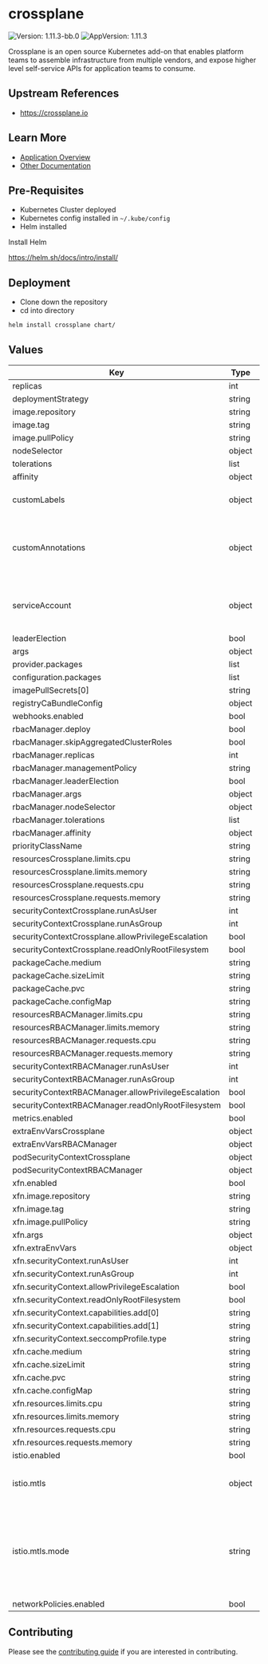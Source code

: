 # crossplane

![Version: 1.11.3-bb.0](https://img.shields.io/badge/Version-1.11.3--bb.0-informational?style=flat-square) ![AppVersion: 1.11.3](https://img.shields.io/badge/AppVersion-1.11.3-informational?style=flat-square)

Crossplane is an open source Kubernetes add-on that enables platform teams to assemble infrastructure from multiple vendors, and expose higher level self-service APIs for application teams to consume.

## Upstream References
* <https://crossplane.io>

## Learn More
* [Application Overview](docs/overview.md)
* [Other Documentation](docs/)

## Pre-Requisites

* Kubernetes Cluster deployed
* Kubernetes config installed in `~/.kube/config`
* Helm installed

Install Helm

https://helm.sh/docs/intro/install/

## Deployment

* Clone down the repository
* cd into directory
```bash
helm install crossplane chart/
```

## Values

| Key | Type | Default | Description |
|-----|------|---------|-------------|
| replicas | int | `1` |  |
| deploymentStrategy | string | `"RollingUpdate"` |  |
| image.repository | string | `"registry1.dso.mil/ironbank/opensource/crossplane/crossplane"` |  |
| image.tag | string | `"v1.11.3"` |  |
| image.pullPolicy | string | `"IfNotPresent"` |  |
| nodeSelector | object | `{}` |  |
| tolerations | list | `[]` |  |
| affinity | object | `{}` |  |
| customLabels | object | `{}` | Custom labels to add into metadata |
| customAnnotations | object | `{}` | Custom annotations to add to the Crossplane deployment and pod |
| serviceAccount | object | `{"customAnnotations":{}}` | Custom annotations to add to the serviceaccount of Crossplane |
| leaderElection | bool | `true` |  |
| args | object | `{}` |  |
| provider.packages | list | `[]` |  |
| configuration.packages | list | `[]` |  |
| imagePullSecrets[0] | string | `"private-registry"` |  |
| registryCaBundleConfig | object | `{}` |  |
| webhooks.enabled | bool | `false` |  |
| rbacManager.deploy | bool | `true` |  |
| rbacManager.skipAggregatedClusterRoles | bool | `false` |  |
| rbacManager.replicas | int | `1` |  |
| rbacManager.managementPolicy | string | `"All"` |  |
| rbacManager.leaderElection | bool | `true` |  |
| rbacManager.args | object | `{}` |  |
| rbacManager.nodeSelector | object | `{}` |  |
| rbacManager.tolerations | list | `[]` |  |
| rbacManager.affinity | object | `{}` |  |
| priorityClassName | string | `""` |  |
| resourcesCrossplane.limits.cpu | string | `"100m"` |  |
| resourcesCrossplane.limits.memory | string | `"512Mi"` |  |
| resourcesCrossplane.requests.cpu | string | `"100m"` |  |
| resourcesCrossplane.requests.memory | string | `"256Mi"` |  |
| securityContextCrossplane.runAsUser | int | `65532` |  |
| securityContextCrossplane.runAsGroup | int | `65532` |  |
| securityContextCrossplane.allowPrivilegeEscalation | bool | `false` |  |
| securityContextCrossplane.readOnlyRootFilesystem | bool | `true` |  |
| packageCache.medium | string | `""` |  |
| packageCache.sizeLimit | string | `"5Mi"` |  |
| packageCache.pvc | string | `""` |  |
| packageCache.configMap | string | `""` |  |
| resourcesRBACManager.limits.cpu | string | `"100m"` |  |
| resourcesRBACManager.limits.memory | string | `"512Mi"` |  |
| resourcesRBACManager.requests.cpu | string | `"100m"` |  |
| resourcesRBACManager.requests.memory | string | `"256Mi"` |  |
| securityContextRBACManager.runAsUser | int | `65532` |  |
| securityContextRBACManager.runAsGroup | int | `65532` |  |
| securityContextRBACManager.allowPrivilegeEscalation | bool | `false` |  |
| securityContextRBACManager.readOnlyRootFilesystem | bool | `true` |  |
| metrics.enabled | bool | `false` |  |
| extraEnvVarsCrossplane | object | `{}` |  |
| extraEnvVarsRBACManager | object | `{}` |  |
| podSecurityContextCrossplane | object | `{}` |  |
| podSecurityContextRBACManager | object | `{}` |  |
| xfn.enabled | bool | `false` |  |
| xfn.image.repository | string | `"crossplane/xfn"` |  |
| xfn.image.tag | string | `"v1.11.3"` |  |
| xfn.image.pullPolicy | string | `"IfNotPresent"` |  |
| xfn.args | object | `{}` |  |
| xfn.extraEnvVars | object | `{}` |  |
| xfn.securityContext.runAsUser | int | `65532` |  |
| xfn.securityContext.runAsGroup | int | `65532` |  |
| xfn.securityContext.allowPrivilegeEscalation | bool | `false` |  |
| xfn.securityContext.readOnlyRootFilesystem | bool | `true` |  |
| xfn.securityContext.capabilities.add[0] | string | `"SETUID"` |  |
| xfn.securityContext.capabilities.add[1] | string | `"SETGID"` |  |
| xfn.securityContext.seccompProfile.type | string | `"Unconfined"` |  |
| xfn.cache.medium | string | `""` |  |
| xfn.cache.sizeLimit | string | `"1Gi"` |  |
| xfn.cache.pvc | string | `""` |  |
| xfn.cache.configMap | string | `""` |  |
| xfn.resources.limits.cpu | string | `"2000m"` |  |
| xfn.resources.limits.memory | string | `"2Gi"` |  |
| xfn.resources.requests.cpu | string | `"1000m"` |  |
| xfn.resources.requests.memory | string | `"1Gi"` |  |
| istio.enabled | bool | `false` |  |
| istio.mtls | object | `{"mode":"STRICT"}` | Default Crossplane peer authentication |
| istio.mtls.mode | string | `"STRICT"` | STRICT = Allow only mutual TLS traffic, PERMISSIVE = Allow both plain text and mutual TLS traffic |
| networkPolicies.enabled | bool | `false` |  |

## Contributing

Please see the [contributing guide](./CONTRIBUTING.md) if you are interested in contributing.
